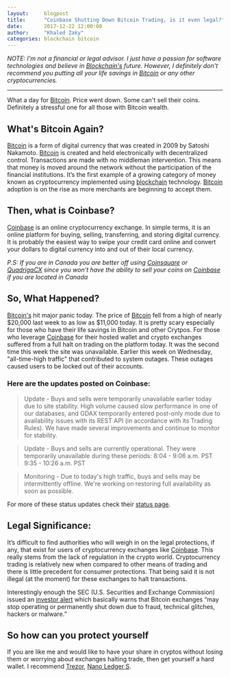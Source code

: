 ```yaml
---
layout:     blogpost
title:      "Coinbase Shutting Down Bitcoin Trading, is it even legal?"
date:       2017-12-22 12:00:00
author:     "Khaled Zaky"
categories: blockchain bitcoin
---
```


*NOTE: I'm not a financial or legal advisor. I just have a passion for software technologies and believe in [Blockchain's](http://khaledzaky.com/blockchain/2017/12/19/Understanding-Blockchain/) future. However, I definitely don't recommend you putting all your life savings in [Bitcoin](http://khaledzaky.com/blockchain/bitcoin/2017/12/10/What-is-Bitcoin/) or any other cryptocurrencies.*

---

What a day for [Bitcoin](http://khaledzaky.com/blockchain/bitcoin/2017/12/10/What-is-Bitcoin/). Price went down. Some can't sell their coins. Definitely a stressful one for all those with Bitcoin wealth.

## What's Bitcoin Again?

[Bitcoin](http://khaledzaky.com/blockchain/bitcoin/2017/12/10/What-is-Bitcoin/) is a form of digital currency that was created in 2009 by Satoshi Nakamoto. [Bitcoin](http://khaledzaky.com/blockchain/bitcoin/2017/12/10/What-is-Bitcoin/) is created and held electronically with decentralized control. Transactions are made with no middleman intervention. This means that money is moved around the network without the participation of the financial institutions. It’s the first example of a growing category of money known as cryptocurrency implemented using [blockchain](http://khaledzaky.com/blockchain/2017/12/19/Understanding-Blockchain/) technology. [Bitcoin](http://khaledzaky.com/blockchain/bitcoin/2017/12/10/What-is-Bitcoin/) adoption is on the rise as more merchants are beginning to accept them.

## Then, what is Coinbase?

[Coinbase](https://www.coinbase.com/join/5923b6fead7086036d9b73a1) is an online cryptocurrency exchange. In simple terms, it is an online platform for buying, selling, transferring, and storing digital currency. It is probably the easiest way to swipe your credit card online and convert your dollars to digital currency into and out of their local currency.

*P.S: If you are in Canada you are better off using [Coinsquare](https://coinsquare.io/register?r=091FC6DF4) or [QuadrigaCX](https://www.quadrigacx.com/?ref=x3m4ic4vqx4amctgqbhdiqde) since you won't have the ability to sell your coins on [Coinbase](https://www.coinbase.com/join/5923b6fead7086036d9b73a1) if you are located in Canada*

## So, What Happened?

[Bitcoin's](http://khaledzaky.com/blockchain/bitcoin/2017/12/10/What-is-Bitcoin/) hit major panic today. The price of [Bitcoin](http://khaledzaky.com/blockchain/bitcoin/2017/12/10/What-is-Bitcoin/) fell from a high of nearly $20,000 last week to as low as $11,000 today. It is pretty scary especially for those who have their life savings in Bitcoin and other Crytpos. For those who leverage [Coinbase](https://www.coinbase.com/join/5923b6fead7086036d9b73a1) for their hosted wallet and crypto exchanges suffered from a full halt on trading on the platform today. It was the second time this week the site was unavailable. Earlier this week on Wednesday, "all-time-high traffic" that contributed to system outages. These outages caused users to be locked out of their accounts.

### Here are the updates posted on Coinbase:

>Update - Buys and sells were temporarily unavailable earlier today due to site stability. High volume caused slow performance in one of our databases, and GDAX temporarily entered post-only mode due to availability issues with its REST API (in accordance with its Trading Rules). We have made several improvements and continue to monitor for stability. 

>Update - Buys and sells are currently operational. They were temporarily unavailable during these periods: 
8:04 - 9:06 a.m. PST 
9:35 - 10:26 a.m. PST 

>Monitoring - Due to today's high traffic, buys and sells may be intermittently offline. We're working on restoring full availability as soon as possible.

For more of these status updates check their [status page](https://status.coinbase.com).

## Legal Significance:

It’s difficult to find authorities who will weigh in on the legal protections, if any, that exist for users of cryptocurrency exchanges like [Coinbase](https://www.coinbase.com/join/5923b6fead7086036d9b73a1). This really stems from the lack of regulation in the crypto world. Cryptocurrency trading is relatively new when compared to other means of trading and there is little precedent for consumer protections. That being said it is not illegal (at the moment) for these exchanges to halt transactions. 

Interestingly enough the SEC (U.S. Securities and Exchange Commission) issued an [investor alert](https://www.investor.gov/additional-resources/news-alerts/alerts-bulletins/investor-alert-bitcoin-other-virtual-currency) which basically warns that Bitcoin exchanges “may stop operating or permanently shut down due to fraud, technical glitches, hackers or malware.”

## So how can you protect yourself

If you are like me and would like to have your share in cryptos without losing them or worrying about exchanges halting trade, then get yourself a hard wallet. I recommend [Trezor](http://trezor.io/), [Nano Ledger S](https://www.ledgerwallet.com/products/1-ledger-nano).
